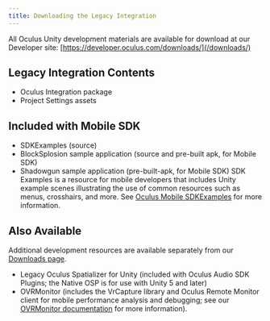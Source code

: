 ```yaml
---
title: Downloading the Legacy Integration
---
```

All Oculus Unity development materials are available for download at our Developer site: [https://developer.oculus.com/downloads/](/downloads/)

## Legacy Integration Contents

* Oculus Integration package
* Project Settings assets
## Included with Mobile SDK

* SDKExamples (source)
* BlockSplosion sample application (source and pre-built apk, for Mobile SDK)
* Shadowgun sample application (pre-built-apk, for Mobile SDK)
SDK Examples is a resource for mobile developers that includes Unity example scenes illustrating the use of common resources such as menus, crosshairs, and more. See [Oculus Mobile SDKExamples](/documentation/unity/latest/concepts/unity-integration-overview/#unity-integration-sdkexamples "The Mobile SDK includes sample applications to illustrate implementation of common functionality such as a first-person scene and crosshairs.") for more information.

## Also Available

Additional development resources are available separately from our [Downloads page](/downloads/).

* Legacy Oculus Spatializer for Unity (included with Oculus Audio SDK Plugins; the Native OSP is for use with Unity 5 and later)
* OVRMonitor (includes the VrCapture library and Oculus Remote Monitor client for mobile performance analysis and debugging; see our [OVRMonitor documentation](/documentation/mobilesdk/latest/concepts/mobile-remote-monitor/#mobile-remote-monitor) for more information).

